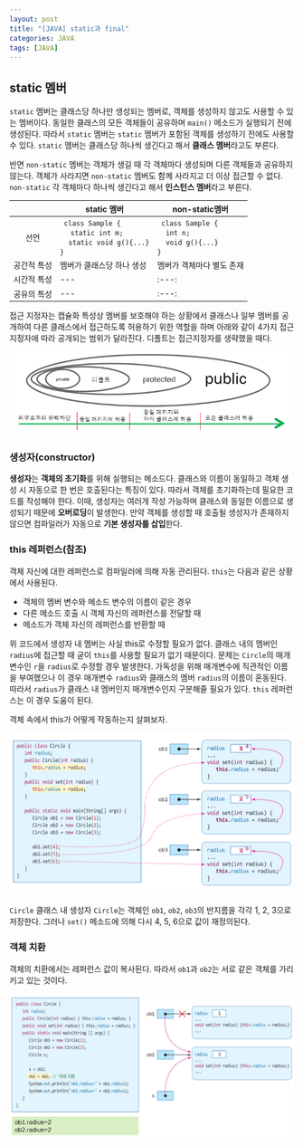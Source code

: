 ```yaml
---
layout: post
title: "[JAVA] static과 final" 
categories: JAVA
tags: [JAVA]
---
```


## static 멤버  
  
`static` 멤버는 클래스당 하나만 생성되는 멤버로, 객체를 생성하지 않고도 사용할 수 있는 멤버이다. 동일한 클래스의 모든 객체들이 공유하며 `main()` 메소드가 실행되기 전에 생성된다.
따라서 `static` 멤버는 `static` 멤버가 포함된 객체를 생성하기 전에도 사용할 수 있다. `static` 멤버는 클래스당 하나씩 생긴다고 해서 **클래스 멤버**라고도 부른다.

반면 `non-static` 멤버는 객체가 생길 때 각 객체마다 생성되며 다른 객체들과 공유하지 않는다. 객체가 사라지면 `non-static` 멤버도 함께 사라지고 더 이상 접근할 수 없다. 
`non-static` 각 객체마다 하나씩 생긴다고 해서 **인스턴스 멤버**라고 부른다.

| |static 멤버|non-static멤버|
|:---:|---|---|
|선언|``` class Sample {``` </br>&nbsp;&nbsp;&nbsp;&nbsp; ```static int m;```</br>&nbsp;&nbsp;&nbsp;&nbsp;```static void g(){...}```</br>```}```|``` class Sample {```</br>&nbsp;&nbsp;&nbsp;&nbsp;```int n;```</br>&nbsp;&nbsp;&nbsp;&nbsp;```void g(){...}```</br>```}```|
|공간적 특성|멤버가 클래스당 하나 생성|멤버가 객체마다 별도 존재|
|시간적 특성|---|:---:|
|공유의 특성|---|:---:|

접근 지정자는 캡슐화 특성상 멤버를 보호해야 하는 상황에서 클래스나 일부 멤버를 공개하여 다른 클래스에서 접근하도록 허용하기 위한 역할을 하며 
아래와 같이 4가지 접근 지정자에 따라 공개되는 범위가 달라진다. 디폴트는 접근지정자를 생략했을 때다.

![image2](/assets/images/JavaImages/31.png) 


### 생성자(constructor)

**생성자**는 **객체의 초기화**를 위해 실행되는 메소드다. 클래스와 이름이 동일하고 객체 생성 시 자동으로 한 번은 호출된다는 특징이 있다. 
따라서 객체를 초기화하는데 필요한 코드를 작성해야 한다. 이때, 생성자는 여러개 작성 가능하며 클래스와 동일한 이름으로 생성되기 때문에 **오버로딩**이 발생한다. 
만약 객체를 생성할 때 호출될 생성자가 존재하지 않으면 컴파일러가 자동으로 **기본 생성자를 삽입**한다. 


### this 레퍼런스(참조)  

객체 자신에 대한 레퍼런스로 컴파일러에 의해 자동 관리된다. `this`는 다음과 같은 상황에서 사용된다.

- 객체의 멤버 변수와 메소드 변수의 이름이 같은 경우
- 다른 메소드 호출 시 객체 자신의 레퍼런스를 전달할 때
- 메소드가 객체 자신의 레퍼런스를 반환할 때
 
 

 위 코드에서 생성자 내 멤버는 사실 this로 수정할 필요가 없다. 클래스 내의 멤버인 `radius`에 접근할 때 굳이 `this`를 사용할 필요가 없기 때문이다. 
 문제는 `Circle`의 매개변수인 `r`을 `radius`로 수정할 경우 발생한다. 가독성을 위해 매개변수에 직관적인 이름을 부여했으나 이 경우 매개변수 `radius`와 클래스의 멤버 `radius`의 이름이 혼동된다.
 따라서 `radius`가 클래스 내 멤버인지 매개변수인지 구분해줄 필요가 있다. `this` 레퍼런스는 이 경우 도움이 된다.  
 
 
 객체 속에서 this가 어떻게 작동하는지 살펴보자.

![image2](/assets/images/JavaImages/28.png)  

`Circle` 클래스 내 생성자 `Circle`는 객체인 `ob1`, `ob2`, `ob3`의 반지름을 각각 1, 2, 3으로 저장한다. 그러나 `set()` 메소드에 의해 다시 4, 5, 6으로 값이 재정의된다. 



### 객체 치환 

객체의 치환에서는 레퍼런스 값이 복사된다. 따라서  `ob1`과 `ob2`는 서로 같은 객체를 가리키고 있는 것이다. 

![image3](/assets/images/JavaImages/29.png)

